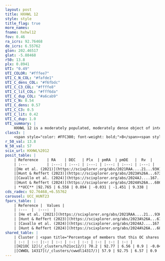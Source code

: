 ```yaml
---
layout: post
title: HXHWL 12
style: style
title_flag: true
more_names: 
fname: hxhwl12
fov: 0.46
ra_icrs: 92.76468
de_icrs: 6.55762
glon: 202.46517
glat: -5.88468
r50: 13.8
plx: 0.8941
UTI: "0.49"
UTI_COLOR: "#fffee7"
UTI_C_N_COL: "#fafde1"
UTI_C_dens_COL: "#f6fbdc"
UTI_C_C3_COL: "#ffffe8"
UTI_C_lit_COL: "#fff6da"
UTI_C_dup_COL: "#a6cab9"
UTI_C_N: 0.54
UTI_C_dens: 0.57
UTI_C_C3: 0.5
UTI_C_lit: 0.42
UTI_C_dup: 1.0
UTI_summary: |
    HXHWL 12 is a moderately populated, moderately dense object of intermediate C3 quality. It is poorly studied in the literature. This object shares a significant percentage of members with 2 later reported entries.
class3: |
    <span style="color: #FFC300; font-weight: bold;">B</span><span style="color: #FFC300; font-weight: bold;">B</span>
r_50_val: 13.8
N_50_val: 57
scix_url: HXHWL%2012
posit_table: |
    | Reference    | RA    | DEC   | Plx  | pmRA  | pmDE   |  Rv  |
    | :---         | :---: | :---: | :---: | :---: | :---: | :---: |
    |[He et al. (2021)](https://scixplorer.org/abs/2021RAA....21...93H) | 92.798 | 6.573 | 0.86 | -0.01 | -1.43 | -- |
    |[Hunt & Reffert (2023)](https://scixplorer.org/abs/2023A%26A...673A.114H) | 92.828 | 6.584 | 0.877 | -0.004 | -1.424 | 12.029 |
    |[Cavallo et al. (2024)](https://scixplorer.org/abs/2024AJ....167...12C) | 92.793 | 6.555 | 0.887 | -- | -- | -- |
    |[Hunt & Reffert (2024)](https://scixplorer.org/abs/2024A%26A...686A..42H) | 92.828 | 6.584 | 0.877 | -0.004 | -1.424 | 12.029 |
    | **UCC** |92.765 | 6.558 | 0.894 | -0.031 | -1.451 | 9.338 | 
cds_radec: 92.76468,+6.55762
carousel: UCC_HUNT23
fpars_table: |
    | Reference |  Values |
    | :---  |  :---:  |
    | [He et al. (2021)](https://scixplorer.org/abs/2021RAA....21...93H) | `AG=0.9, m-M=10.4, logAge=7.58, Z=0.021` |
    | [Hunt & Reffert (2023)](https://scixplorer.org/abs/2023A%26A...673A.114H) | `AV50=0.6, diffAV50=0.342, MOD50=10.131, logAge50=8.624` |
    | [Cavallo et al. (2024)](https://scixplorer.org/abs/2024AJ....167...12C) | `AV50=0.0, dMod50=10.23, logAge50=8.48, [Fe/H]50=0.77` |
    | [Hunt & Reffert (2024)](https://scixplorer.org/abs/2024A%26A...686A..42H) | `MassJ=123.379` |
shared_table: |
    | Cluster | <span title="Percentage of members that this OC shares with the ones listed">%</span>   | RA   | DEC   | Plx   | pmRA  | pmDE  | Rv | UTI |
    | :-: | :-: |:-: | :-: | :-: | :-: | :-: | :-: | :-: |
    |[H21OC 12](/_clusters/h21oc12/)| 70.2 | 92.77 | 6.56 | 0.9 | -0.04 | -1.45 | -5.57 |0.0 |
    |[CWWDL 14317](/_clusters/cwwdl14317/)| 57.9 | 92.75 | 6.57 | 0.9 | -0.04 | -1.46 | -5.57 |0.01 |
---
```

